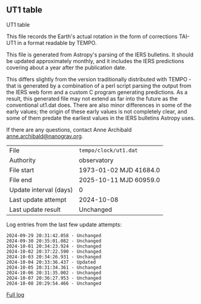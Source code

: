 
## UT1 table

UT1 table

This file records the Earth's actual rotation in the form of
corrections TAI-UT1 in a format readable by TEMPO.

This file is generated from Astropy's parsing of the IERS
bulletins. It should be updated approximately monthly, and it
includes the IERS predictions covering about a year after the
publication date.

This differs slightly from the version traditionally distributed
with TEMPO - that is generated by a combination of a perl script
parsing the output from the IERS web form and a custom C program
generating predictions. As a result, this generated file may not
extend as far into the future as the conventional ut1.dat does.
There are also minor differences in some of the early values; the
origin of these early values is not completely clear, and some of
them predate the earliest values in the IERS bulletins Astropy uses.

If there are any questions, contact Anne Archibald
<anne.archibald@nanograv.org>.

|     |     |
|:--- |:--- |
| File | `tempo/clock/ut1.dat` |
| Authority | observatory |
| File start | 1973-01-02 MJD 41684.0 |
| File end | 2025-10-11 MJD 60959.0 |
| Update interval (days) | 0 |
| Last update attempt | 2024-10-08 |
| Last update result | Unchanged |

Log entries from the last few update attempts:
```
2024-09-29 20:31:42.058 - Unchanged
2024-09-30 20:35:01.082 - Unchanged
2024-10-01 20:34:23.924 - Unchanged
2024-10-02 20:37:22.590 - Unchanged
2024-10-03 20:34:26.931 - Unchanged
2024-10-04 20:33:36.437 - Updated
2024-10-05 20:31:34.361 - Unchanged
2024-10-06 20:31:35.002 - Unchanged
2024-10-07 20:36:27.953 - Unchanged
2024-10-08 20:29:54.466 - Unchanged
```
[Full log](https://raw.githubusercontent.com/ipta/pulsar-clock-corrections/main/log/tempo/clock/ut1.dat.log)
